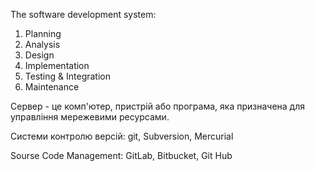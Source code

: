 The software development system:
1. Planning
2. Analysis
3. Design
4. Implementation
5. Testing & Integration
6. Maintenance

Сервер - це комп'ютер, пристрій або програма, яка призначена для управління мережевими ресурсами.

Системи контролю версій:
git, Subversion, Mercurial

Sourse Code Management:
GitLab, Bitbucket, Git Hub
